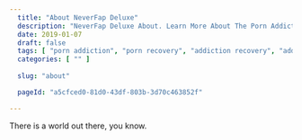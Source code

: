 ```yaml
---
  title: "About NeverFap Deluxe"
  description: "NeverFap Deluxe About. Learn More About The Porn Addiction Recovery Process And Why It Is Effective."
  date: 2019-01-07
  draft: false
  tags: [ "porn addiction", "porn recovery", "addiction recovery", "addiction", "awareness", "nofap", "neverfap", "neverfap deluxe" ]
  categories: [ "" ]
  
  slug: "about"

  pageId: "a5cfced0-81d0-43df-803b-3d70c463852f"

---
```


There is a world out there, you know.